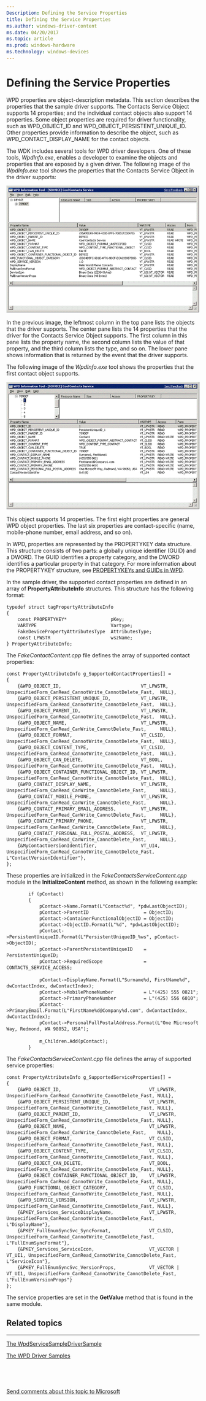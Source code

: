 ```yaml
---
Description: Defining the Service Properties
title: Defining the Service Properties
ms.author: windows-driver-content
ms.date: 04/20/2017
ms.topic: article
ms.prod: windows-hardware
ms.technology: windows-devices
---
```


# Defining the Service Properties


WPD properties are object-description metadata. This section describes the properties that the sample driver supports. The Contacts Service Object supports 14 properties; and the individual contact objects also support 14 properties. Some object properties are required for driver functionality, such as WPD\_OBJECT\_ID and WPD\_OBJECT\_PERSISTENT\_UNIQUE\_ID. Other properties provide information to describe the object, such as WPD\_CONTACT\_DISPLAY\_NAME for the contact objects.

The WDK includes several tools for WPD driver developers. One of these tools, *WpdInfo.exe*, enables a developer to examine the objects and properties that are exposed by a given driver. The following image of the *WpdInfo.exe* tool shows the properties that the Contacts Service Object in the driver supports:

![the wpd information tool](images/wpd_info_service_root.png)

In the previous image, the leftmost column in the top pane lists the objects that the driver supports. The center pane lists the 14 properties that the driver for the Contacts Service Object supports. The first column in this pane lists the property name, the second column lists the value of that property, and the third column lists the type, and so on. The lower pane shows information that is returned by the event that the driver supports.

The following image of the *WpdInfo.exe* tool shows the properties that the first contact object supports.

![the wpd information tool](images/wpd_info_service_contact1.png)

This object supports 14 properties. The first eight properties are general WPD object properties. The last six properties are contact-specific (name, mobile-phone number, email address, and so on).

In WPD, properties are represented by the PROPERTYKEY data structure. This structure consists of two parts: a globally unique identifier (GUID) and a DWORD. The GUID identifies a property category, and the DWORD identifies a particular property in that category. For more information about the PROPERTYKEY structure, see [PROPERTYKEYs and GUIDs in WPD](propertykeys-and-guids-in-windows-portable-devices.md).

In the sample driver, the supported contact properties are defined in an array of **PropertyAttributeInfo** structures. This structure has the following format:

```
typedef struct tagPropertyAttributeInfo
{
    const PROPERTYKEY*                pKey;
    VARTYPE                           Vartype;
    FakeDevicePropertyAttributesType  AttributesType;
    const LPWSTR                      wszName;
} PropertyAttributeInfo;
```

The *FakeContactContent.cpp* file defines the array of supported contact properties:

```
const PropertyAttributeInfo g_SupportedContactProperties[] =
{
    {&WPD_OBJECT_ID,                             VT_LPWSTR, UnspecifiedForm_CanRead_CannotWrite_CannotDelete_Fast,  NULL}, 
    {&WPD_OBJECT_PERSISTENT_UNIQUE_ID,           VT_LPWSTR, UnspecifiedForm_CanRead_CannotWrite_CannotDelete_Fast,  NULL}, 
    {&WPD_OBJECT_PARENT_ID,                      VT_LPWSTR, UnspecifiedForm_CanRead_CannotWrite_CannotDelete_Fast,  NULL}, 
    {&WPD_OBJECT_NAME,                           VT_LPWSTR, UnspecifiedForm_CanRead_CanWrite_CannotDelete_Fast,     NULL}, 
    {&WPD_OBJECT_FORMAT,                         VT_CLSID,  UnspecifiedForm_CanRead_CannotWrite_CannotDelete_Fast,  NULL}, 
    {&WPD_OBJECT_CONTENT_TYPE,                   VT_CLSID,  UnspecifiedForm_CanRead_CannotWrite_CannotDelete_Fast,  NULL}, 
    {&WPD_OBJECT_CAN_DELETE,                     VT_BOOL,   UnspecifiedForm_CanRead_CannotWrite_CannotDelete_Fast,  NULL}, 
    {&WPD_OBJECT_CONTAINER_FUNCTIONAL_OBJECT_ID, VT_LPWSTR, UnspecifiedForm_CanRead_CannotWrite_CannotDelete_Fast,  NULL}, 
    {&WPD_CONTACT_DISPLAY_NAME,                  VT_LPWSTR, UnspecifiedForm_CanRead_CanWrite_CannotDelete_Fast,     NULL},
    {&WPD_CONTACT_MOBILE_PHONE,                  VT_LPWSTR, UnspecifiedForm_CanRead_CanWrite_CannotDelete_Fast,     NULL},
    {&WPD_CONTACT_PRIMARY_EMAIL_ADDRESS,         VT_LPWSTR, UnspecifiedForm_CanRead_CanWrite_CannotDelete_Fast,     NULL},
    {&WPD_CONTACT_PRIMARY_PHONE,                 VT_LPWSTR, UnspecifiedForm_CanRead_CanWrite_CannotDelete_Fast,     NULL},
    {&WPD_CONTACT_PERSONAL_FULL_POSTAL_ADDRESS,  VT_LPWSTR, UnspecifiedForm_CanRead_CanWrite_CannotDelete_Fast,     NULL},
    {&MyContactVersionIdentifier,                VT_UI4,    UnspecifiedForm_CanRead_CannotWrite_CannotDelete_Fast,  L"ContactVersionIdentifier"},
};
```

These properties are initialized in the *FakeContactsServiceContent.cpp* module in the **InitializeContent** method, as shown in the following example:

```
        if (pContact)
        {
            pContact->Name.Format(L"Contact%d", *pdwLastObjectID);
            pContact->ParentID                    = ObjectID;
            pContact->ContainerFunctionalObjectID = ObjectID;
            pContact->ObjectID.Format(L"%d", *pdwLastObjectID);
            pContact->PersistentUniqueID.Format(L"PersistentUniqueID_%ws", pContact->ObjectID);
            pContact->ParentPersistentUniqueID    = PersistentUniqueID;
            pContact->RequiredScope               = CONTACTS_SERVICE_ACCESS;

            pContact->DisplayName.Format(L"Surname%d, FirstName%d", dwContactIndex, dwContactIndex);
            pContact->MobilePhoneNumber           = L"(425) 555 0821";
            pContact->PrimaryPhoneNumber          = L"(425) 556 6010";
            pContact->PrimaryEmail.Format(L"FirstName%d@Company%d.com", dwContactIndex, dwContactIndex);
            pContact->PersonalFullPostalAddress.Format(L"One Microsoft Way, Redmond, WA 98052, USA");

            m_Children.Add(pContact);
        }
```

The *FakeContactsServiceContent.cpp* file defines the array of supported service properties:

```
const PropertyAttributeInfo g_SupportedServiceProperties[] =
{
    {&WPD_OBJECT_ID,                                VT_LPWSTR,          UnspecifiedForm_CanRead_CannotWrite_CannotDelete_Fast, NULL},
    {&WPD_OBJECT_PERSISTENT_UNIQUE_ID,              VT_LPWSTR,          UnspecifiedForm_CanRead_CannotWrite_CannotDelete_Fast, NULL},
    {&WPD_OBJECT_PARENT_ID,                         VT_LPWSTR,          UnspecifiedForm_CanRead_CannotWrite_CannotDelete_Fast, NULL},
    {&WPD_OBJECT_NAME,                              VT_LPWSTR,          UnspecifiedForm_CanRead_CanWrite_CannotDelete_Fast,    NULL},
    {&WPD_OBJECT_FORMAT,                            VT_CLSID,           UnspecifiedForm_CanRead_CannotWrite_CannotDelete_Fast, NULL},
    {&WPD_OBJECT_CONTENT_TYPE,                      VT_CLSID,           UnspecifiedForm_CanRead_CannotWrite_CannotDelete_Fast, NULL},
    {&WPD_OBJECT_CAN_DELETE,                        VT_BOOL,            UnspecifiedForm_CanRead_CannotWrite_CannotDelete_Fast, NULL},
    {&WPD_OBJECT_CONTAINER_FUNCTIONAL_OBJECT_ID,    VT_LPWSTR,          UnspecifiedForm_CanRead_CannotWrite_CannotDelete_Fast, NULL},
    {&WPD_FUNCTIONAL_OBJECT_CATEGORY,               VT_CLSID,           UnspecifiedForm_CanRead_CannotWrite_CannotDelete_Fast, NULL},
    {&WPD_SERVICE_VERSION,                          VT_LPWSTR,          UnspecifiedForm_CanRead_CannotWrite_CannotDelete_Fast, NULL},
    {&PKEY_Services_ServiceDisplayName,             VT_LPWSTR,          UnspecifiedForm_CanRead_CannotWrite_CannotDelete_Fast, L"DisplayName"},
    {&PKEY_FullEnumSyncSvc_SyncFormat,              VT_CLSID,           UnspecifiedForm_CanRead_CannotWrite_CannotDelete_Fast, L"FullEnumSyncFormat"},
    {&PKEY_Services_ServiceIcon,                    VT_VECTOR | VT_UI1, UnspecifiedForm_CanRead_CannotWrite_CannotDelete_Fast, L"ServiceIcon"},
    {&PKEY_FullEnumSyncSvc_VersionProps,            VT_VECTOR | VT_UI1, UnspecifiedForm_CanRead_CannotWrite_CannotDelete_Fast, L"FullEnumVersionProps"}
};
```

The service properties are set in the **GetValue** method that is found in the same module.

## <span id="related_topics"></span>Related topics


****
[The WpdServiceSampleDriverSample](the-wpdservicesampledriver-sample.md)

[The WPD Driver Samples](the-wpd-driver-samples.md)

 

 

[Send comments about this topic to Microsoft](mailto:wsddocfb@microsoft.com?subject=Documentation%20feedback%20[wpd_dk\wpddk]:%20Defining%20the%20Service%20Properties%20%20RELEASE:%20%281/5/2017%29&body=%0A%0APRIVACY%20STATEMENT%0A%0AWe%20use%20your%20feedback%20to%20improve%20the%20documentation.%20We%20don't%20use%20your%20email%20address%20for%20any%20other%20purpose,%20and%20we'll%20remove%20your%20email%20address%20from%20our%20system%20after%20the%20issue%20that%20you're%20reporting%20is%20fixed.%20While%20we're%20working%20to%20fix%20this%20issue,%20we%20might%20send%20you%20an%20email%20message%20to%20ask%20for%20more%20info.%20Later,%20we%20might%20also%20send%20you%20an%20email%20message%20to%20let%20you%20know%20that%20we've%20addressed%20your%20feedback.%0A%0AFor%20more%20info%20about%20Microsoft's%20privacy%20policy,%20see%20http://privacy.microsoft.com/default.aspx. "Send comments about this topic to Microsoft")




